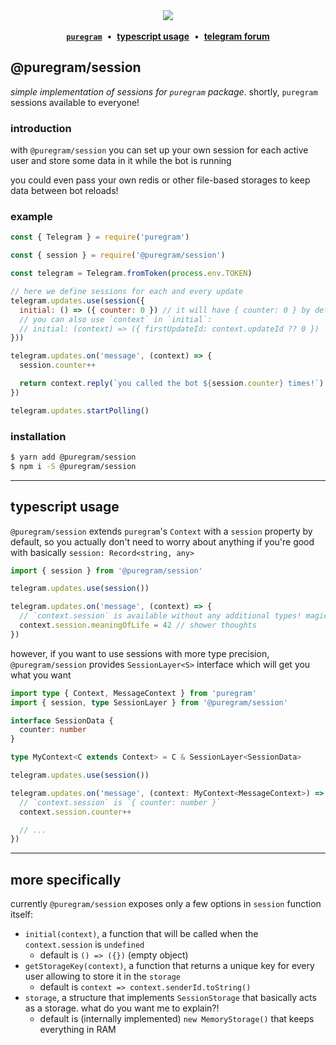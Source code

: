 <div align='center'>
  <img src='https://i.imgur.com/ZzjmE8i.png' />
</div>

<br />

<div align='center'>
  <a href='https://github.com/nitreojs/puregram'><b><code>puregram</code></b></a>
  <span>&nbsp;•&nbsp;</span>
  <a href='#typescript-usage'><b>typescript usage</b></a>
  <span>&nbsp;•&nbsp;</span>
  <a href='https://t.me/pureforum'><b>telegram forum</b></a>
</div>

## @puregram/session

_simple implementation of sessions for `puregram` package_. shortly, `puregram` sessions available to everyone!

### introduction

with `@puregram/session` you can set up your own session for each active user and store some data in it while the bot is running

you could even pass your own redis or other file-based storages to keep data between bot reloads!

### example

```js
const { Telegram } = require('puregram')

const { session } = require('@puregram/session')

const telegram = Telegram.fromToken(process.env.TOKEN)

// here we define sessions for each and every update
telegram.updates.use(session({
  initial: () => ({ counter: 0 }) // it will have { counter: 0 } by default
  // you can also use `context` in `initial`:
  // initial: (context) => ({ firstUpdateId: context.updateId ?? 0 })
}))

telegram.updates.on('message', (context) => {
  session.counter++

  return context.reply(`you called the bot ${session.counter} times!`)
})

telegram.updates.startPolling()
```

### installation

```sh
$ yarn add @puregram/session
$ npm i -S @puregram/session
```

---

## typescript usage

`@puregram/session` extends `puregram`'s `Context` with a `session` property by default, so you actually don't need to worry about
anything if you're good with basically `session: Record<string, any>`

```ts
import { session } from '@puregram/session'

telegram.updates.use(session())

telegram.updates.on('message', (context) => {
  // `context.session` is available without any additional types! magic, isnt it?
  context.session.meaningOfLife = 42 // shower thoughts
})
```

however, if you want to use sessions with more type precision, `@puregram/session` provides `SessionLayer<S>` interface
which will get you what you want

```ts
import type { Context, MessageContext } from 'puregram'
import { session, type SessionLayer } from '@puregram/session'

interface SessionData {
  counter: number
}

type MyContext<C extends Context> = C & SessionLayer<SessionData>

telegram.updates.use(session())

telegram.updates.on('message', (context: MyContext<MessageContext>) => {
  // `context.session` is `{ counter: number }`
  context.session.counter++

  // ...
})
```

---

## more specifically

currently `@puregram/session` exposes only a few options in `session` function itself:

- `initial(context)`, a function that will be called when the `context.session` is `undefined`
  - default is `() => ({})` (empty object)
- `getStorageKey(context)`, a function that returns a unique key for every user allowing to store it in the `storage`
  - default is `context => context.senderId.toString()`
- `storage`, a structure that implements `SessionStorage` that basically acts as a storage. what do you want me to explain?!
  - default is (internally implemented) `new MemoryStorage()` that keeps everything in RAM
